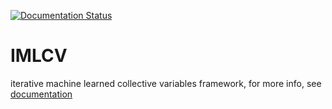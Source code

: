 [![Documentation Status](https://readthedocs.org/projects/imlcv/badge/?version=latest)](https://imlcv.readthedocs.io/en/latest/?badge=latest)

# IMLCV
iterative machine learned collective variables framework, for more info, see [documentation](https://imlcv.readthedocs.io/en/latest/)
